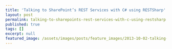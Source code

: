 ```yaml
---
title: 'Talking to SharePoint’s REST Services with C# using RESTSharp'
layout: post
permalink: talking-to-sharepoints-rest-services-with-c-using-restsharp
published: true
tags: []
excerpt: null
featured_image: /assets/images/posts/feature_images/2013-10-02-talking-to-sharepoints-rest-services-with-c-using-restsharp.jpg
---
```

